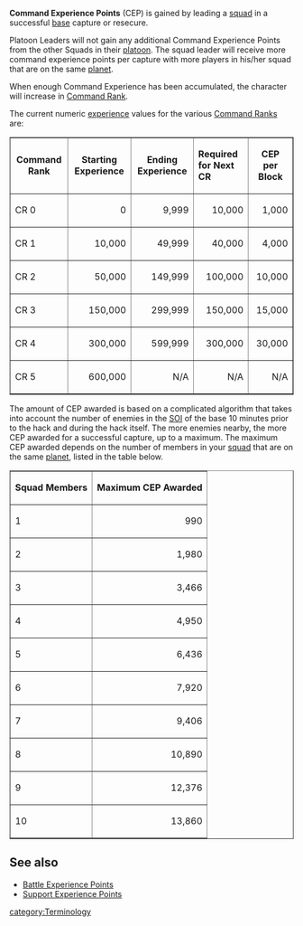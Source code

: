 **Command Experience Points** (CEP) is gained by leading a
[squad](Squad.md) in a successful [base](Facilities.md)
capture or resecure.

Platoon Leaders will not gain any additional Command Experience Points
from the other Squads in their [platoon](Platoon.md). The squad
leader will receive more command experience points per capture with more
players in his/her squad that are on the same
[planet](Planet.md).

When enough Command Experience has been accumulated, the character will
increase in [Command Rank](Command_Rank.md).

The current numeric [experience](Experience_Points.md) values
for the various [Command Ranks](Command_Rank.md) are:

<table border="1">
<tr>
<td align="center">

<b>Command Rank</b>

</td>
<td align="center">

<b>Starting Experience</b>

</td>
<td align="center">

<b>Ending Experience</b>

</td>
<td>

<b>Required for Next CR</b>

</td>
<td align="center">

**CEP per Block**

</td>
</tr>
<tr>
<td>

CR 0

</td>
<td align="right">

0

</td>
<td align="right">

9,999

</td>
<td align="right">

10,000

</td>
<td align="right">

1,000

</td>
</tr>
<tr>
<td>

CR 1

</td>
<td align="right">

10,000

</td>
<td align="right">

49,999

</td>
<td align="right">

40,000

</td>
<td align="right">

4,000

</td>
</tr>
<tr>
<td>

CR 2

</td>
<td align="right">

50,000

</td>
<td align="right">

149,999

</td>
<td align="right">

100,000

</td>
<td align="right">

10,000

</td>
</tr>
<tr>
<td>

CR 3

</td>
<td align="right">

150,000

</td>
<td align="right">

299,999

</td>
<td align="right">

150,000

</td>
<td align="right">

15,000

</td>
</tr>
<tr>
<td>

CR 4

</td>
<td align="right">

300,000

</td>
<td align="right">

599,999

</td>
<td align="right">

300,000

</td>
<td align="right">

30,000

</td>
</tr>
<tr>
<td>

CR 5

</td>
<td align="right">

600,000

</td>
<td align="right">

N/A

</td>
<td align="right">

N/A

</td>
<td align="right">

N/A

</td>
</tr>
</table>

The amount of CEP awarded is based on a complicated algorithm that takes
into account the number of enemies in the [SOI](Sphere_of_Influence.md) of the
base 10 minutes prior to the hack and during the hack itself. The more
enemies nearby, the more CEP awarded for a successful capture, up to a
maximum. The maximum CEP awarded depends on the number of members in
your [squad](Squad.md) that are on the same
[planet](Planet.md), listed in the table below.

<table border="1">
<tr>
<td align="center">

<b>Squad Members</b>

</td>
<td align="center">

<b>Maximum CEP Awarded</b>

</td>
<tr>
<td>

1

</td>
<td align="right">

990

</td>
<tr>
<td>

2

</td>
<td align="right">

1,980

</td>
<tr>
<td>

3

</td>
<td align="right">

3,466

</td>
<tr>
<td>

4

</td>
<td align="right">

4,950

</td>
<tr>
<td>

5

</td>
<td align="right">

6,436

</td>
<tr>
<td>

6

</td>
<td align="right">

7,920

</td>
<tr>
<td>

7

</td>
<td align="right">

9,406

</td>
<tr>
<td>

8

</td>
<td align="right">

10,890

</td>
<tr>
<td>

9

</td>
<td align="right">

12,376

</td>
<tr>
<td>

10

</td>
<td align="right">

13,860

</td>
</table>

## See also

- [Battle Experience Points](Battle_Experience_Points.md)
- [Support Experience Points](Support_Experience_Points.md)

[category:Terminology](category:Terminology.md)
